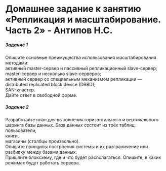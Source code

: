 # Домашнее задание к занятию «Репликация и масштабирование. Часть 2» - Антипов Н.С.

##### Задание 1
Опишите основные преимущества использования масштабирования методами:   
активный master-сервер и пассивный репликационный slave-сервер;   
master-сервер и несколько slave-серверов;   
активный сервер со специальным механизмом репликации — distributed replicated block device (DRBD);   
SAN-кластер.   
Дайте ответ в свободной форме.   

##### Задание 2
Разработайте план для выполнения горизонтального и вертикального шаринга базы данных. База данных состоит из трёх таблиц:   
пользователи,   
книги,   
магазины (столбцы произвольно).  
Опишите принципы построения системы и их разграничение или разбивку между базами данных.  
Пришлите блоксхему, где и что будет располагаться. Опишите, в каких режимах будут работать сервера.   
